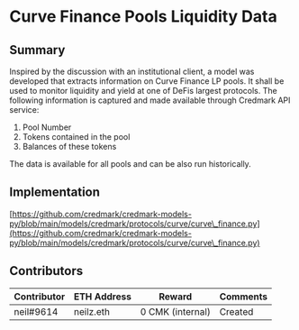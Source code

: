 # Curve Finance Pools Liquidity Data

## Summary

Inspired by the discussion with an institutional client, a model was developed that extracts information on Curve Finance LP pools. It shall be used to monitor liquidity and yield at one of DeFis largest protocols. The following information is captured and made available through Credmark API service:

1. Pool Number
2. Tokens contained in the pool
3. Balances of these tokens

The data is available for all pools and can be also run historically.

## Implementation

[https://github.com/credmark/credmark-models-py/blob/main/models/credmark/protocols/curve/curve\_finance.py](https://github.com/credmark/credmark-models-py/blob/main/models/credmark/protocols/curve/curve\_finance.py)

## Contributors

| Contributor | ETH Address | Reward           | Comments |
| ----------- | ----------- | ---------------- | -------- |
| neil#9614   | neilz.eth   | 0 CMK (internal) | Created  |
